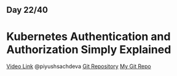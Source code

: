 ## Day 22/40
# Kubernetes Authentication and Authorization Simply Explained
[Video Link](https://www.youtube.com/watch?v=P0bogYEyfeI)
@piyushsachdeva 
[Git Repository](https://github.com/piyushsachdeva/CKA-2024/)
[My Git Repo](https://github.com/sina14/40daysofkubernetes)

